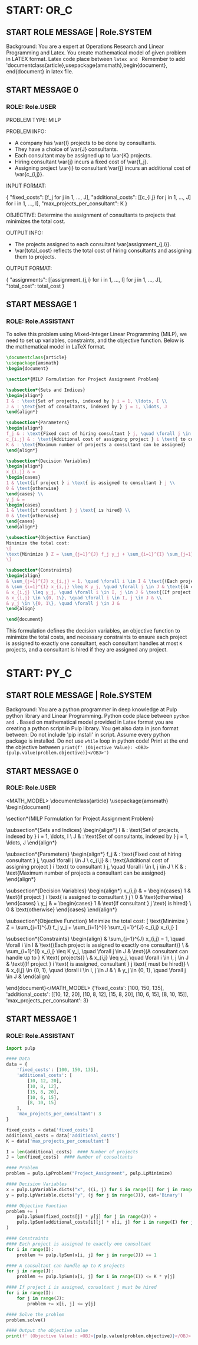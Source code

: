# START: OR_C 
## START ROLE MESSAGE | Role.SYSTEM 
Background: You are a expert at Operations Research and Linear Programming and Latex. You create mathematical model of given problem in LATEX format. Latex code place between ```latex and ``` Remember to add 'documentclass{article},usepackage{amsmath},begin{document}, end{document} in latex file. 
## START MESSAGE 0 
### ROLE: Role.USER
<DESCRIPTION>
PROBLEM TYPE: MILP

PROBLEM INFO:

- A company has \var{I} projects to be done by consultants.
- They have a choice of \var{J} consultants.
- Each consultant may be assigned up to \var{K} projects. 
- Hiring consultant \var{j} incurs a fixed cost of \var{f_j}.
- Assigning project \var{i} to consultant \var{j} incurs an additional cost of \var{c_{i,j}}.

INPUT FORMAT: 

{
    "fixed_costs": [f_j for j in 1, ..., J],
    "additional_costs": [[c_{i,j} for j in 1, ..., J] for i in 1, ..., I],
    "max_projects_per_consultant": K
}

OBJECTIVE: Determine the assignment of consultants to projects that minimizes the total cost.

OUTPUT INFO:

- The projects assigned to each consultant \var{assignment_{j,i}}.
- \var{total_cost} reflects the total cost of hiring consultants and assigning them to projects.

OUTPUT FORMAT:

{
    "assignments": [[assignment_{j,i} for i in 1, ..., I] for j in 1, ..., J],
    "total_cost": total_cost
}
</DESCRIPTION>


## START MESSAGE 1 
### ROLE: Role.ASSISTANT
To solve this problem using Mixed-Integer Linear Programming (MILP), we need to set up variables, constraints, and the objective function. Below is the mathematical model in LaTeX format.

```latex
\documentclass{article}
\usepackage{amsmath}
\begin{document}

\section*{MILP Formulation for Project Assignment Problem}

\subsection*{Sets and Indices}
\begin{align*}
I & : \text{Set of projects, indexed by } i = 1, \ldots, I \\
J & : \text{Set of consultants, indexed by } j = 1, \ldots, J
\end{align*}

\subsection*{Parameters}
\begin{align*}
f_j & : \text{Fixed cost of hiring consultant } j, \quad \forall j \in J \\
c_{i,j} & : \text{Additional cost of assigning project } i \text{ to consultant } j, \quad \forall i \in I, j \in J \\
K & : \text{Maximum number of projects a consultant can be assigned}
\end{align*}

\subsection*{Decision Variables}
\begin{align*}
x_{i,j} & = 
\begin{cases} 
1 & \text{if project } i \text{ is assigned to consultant } j \\ 
0 & \text{otherwise} 
\end{cases} \\
y_j & = 
\begin{cases} 
1 & \text{if consultant } j \text{ is hired} \\ 
0 & \text{otherwise}
\end{cases}
\end{align*}

\subsection*{Objective Function}
Minimize the total cost:
\[
\text{Minimize } Z = \sum_{j=1}^{J} f_j y_j + \sum_{i=1}^{I} \sum_{j=1}^{J} c_{i,j} x_{i,j}
\]

\subsection*{Constraints}
\begin{align}
& \sum_{j=1}^{J} x_{i,j} = 1, \quad \forall i \in I & \text{(Each project is assigned to exactly one consultant)} \\
& \sum_{i=1}^{I} x_{i,j} \leq K y_j, \quad \forall j \in J & \text{(A consultant can handle up to } K \text{ projects)} \\
& x_{i,j} \leq y_j, \quad \forall i \in I, j \in J & \text{(If project } i \text{ is assigned, consultant } j \text{ must be hired)} \\
& x_{i,j} \in \{0, 1\}, \quad \forall i \in I, j \in J & \\
& y_j \in \{0, 1\}, \quad \forall j \in J &
\end{align}

\end{document}
```

This formulation defines the decision variables, an objective function to minimize the total costs, and necessary constraints to ensure each project is assigned to exactly one consultant, each consultant handles at most `K` projects, and a consultant is hired if they are assigned any project.

# START: PY_C 
## START ROLE MESSAGE | Role.SYSTEM 
Background: You are a python programmer in deep knowledge at Pulp python library and Linear Programming. Python code place between ```python and ```. Based on mathematical model provided in Latex format you are creating a python script in Pulp library. You get also data in json format between: <DATA></DATA> Do not include 'pip install' in script. Assume every python package is installed. Do not use `while` loop in python code! Print at the end the objective between <OBJ></OBJ> `print(f' (Objective Value): <OBJ>{pulp.value(problem.objective)}</OBJ>')` 
## START MESSAGE 0 
### ROLE: Role.USER
<MATH_MODEL>
\documentclass{article}
\usepackage{amsmath}
\begin{document}

\section*{MILP Formulation for Project Assignment Problem}

\subsection*{Sets and Indices}
\begin{align*}
I & : \text{Set of projects, indexed by } i = 1, \ldots, I \\
J & : \text{Set of consultants, indexed by } j = 1, \ldots, J
\end{align*}

\subsection*{Parameters}
\begin{align*}
f_j & : \text{Fixed cost of hiring consultant } j, \quad \forall j \in J \\
c_{i,j} & : \text{Additional cost of assigning project } i \text{ to consultant } j, \quad \forall i \in I, j \in J \\
K & : \text{Maximum number of projects a consultant can be assigned}
\end{align*}

\subsection*{Decision Variables}
\begin{align*}
x_{i,j} & = 
\begin{cases} 
1 & \text{if project } i \text{ is assigned to consultant } j \\ 
0 & \text{otherwise} 
\end{cases} \\
y_j & = 
\begin{cases} 
1 & \text{if consultant } j \text{ is hired} \\ 
0 & \text{otherwise}
\end{cases}
\end{align*}

\subsection*{Objective Function}
Minimize the total cost:
\[
\text{Minimize } Z = \sum_{j=1}^{J} f_j y_j + \sum_{i=1}^{I} \sum_{j=1}^{J} c_{i,j} x_{i,j}
\]

\subsection*{Constraints}
\begin{align}
& \sum_{j=1}^{J} x_{i,j} = 1, \quad \forall i \in I & \text{(Each project is assigned to exactly one consultant)} \\
& \sum_{i=1}^{I} x_{i,j} \leq K y_j, \quad \forall j \in J & \text{(A consultant can handle up to } K \text{ projects)} \\
& x_{i,j} \leq y_j, \quad \forall i \in I, j \in J & \text{(If project } i \text{ is assigned, consultant } j \text{ must be hired)} \\
& x_{i,j} \in \{0, 1\}, \quad \forall i \in I, j \in J & \\
& y_j \in \{0, 1\}, \quad \forall j \in J &
\end{align}

\end{document}</MATH_MODEL>
<DATA>
{'fixed_costs': [100, 150, 135], 'additional_costs': [[10, 12, 20], [10, 8, 12], [15, 8, 20], [10, 6, 15], [8, 10, 15]], 'max_projects_per_consultant': 3}</DATA>


## START MESSAGE 1 
### ROLE: Role.ASSISTANT
```python
import pulp

#### Data
data = {
    'fixed_costs': [100, 150, 135],
    'additional_costs': [
        [10, 12, 20],
        [10, 8, 12],
        [15, 8, 20],
        [10, 6, 15],
        [8, 10, 15]
    ],
    'max_projects_per_consultant': 3
}

fixed_costs = data['fixed_costs']
additional_costs = data['additional_costs']
K = data['max_projects_per_consultant']

I = len(additional_costs)  #### Number of projects
J = len(fixed_costs)  #### Number of consultants

#### Problem
problem = pulp.LpProblem("Project_Assignment", pulp.LpMinimize)

#### Decision Variables
x = pulp.LpVariable.dicts("x", ((i, j) for i in range(I) for j in range(J)), cat='Binary')
y = pulp.LpVariable.dicts("y", (j for j in range(J)), cat='Binary')

#### Objective Function
problem += (
    pulp.lpSum(fixed_costs[j] * y[j] for j in range(J)) +
    pulp.lpSum(additional_costs[i][j] * x[i, j] for i in range(I) for j in range(J))
)

#### Constraints
#### Each project is assigned to exactly one consultant
for i in range(I):
    problem += pulp.lpSum(x[i, j] for j in range(J)) == 1

#### A consultant can handle up to K projects
for j in range(J):
    problem += pulp.lpSum(x[i, j] for i in range(I)) <= K * y[j]

#### If project i is assigned, consultant j must be hired
for i in range(I):
    for j in range(J):
        problem += x[i, j] <= y[j]

#### Solve the problem
problem.solve()

#### Output the objective value
print(f' (Objective Value): <OBJ>{pulp.value(problem.objective)}</OBJ>')
```

